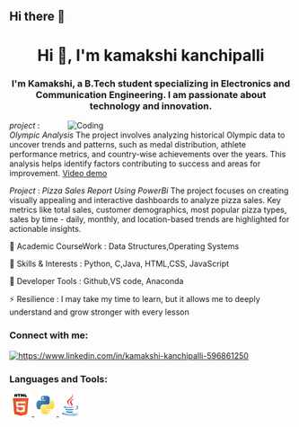 ## Hi there 👋

<h1 align="center">Hi 👋, I'm kamakshi kanchipalli</h1>
<h3 align="center">I'm Kamakshi, a B.Tech student specializing in Electronics and Communication Engineering. I am passionate about technology and innovation.</h3>
<img align="right" alt="Coding" width="400" src="https://user-images.githubusercontent.com/74038190/236119160-976a0405-caa7-470c-9356-16d43402ea0a.gif"

*project* : *Olympic Analysis*
The project involves analyzing historical Olympic data to uncover trends and patterns, such as medal distribution, athlete performance metrics, and country-wise achievements over the years. This analysis helps identify factors contributing to success and areas for improvement. <a href="http://localhost:8501/">Video demo</a>

*Project* : *Pizza Sales Report Using PowerBi*
The project focuses on creating visually appealing and interactive dashboards to analyze pizza sales. Key metrics like total sales, customer demographics, most popular pizza types, sales by time - daily, monthly, and location-based trends are highlighted for actionable insights.

🌱 Academic CourseWork : Data Structures,Operating Systems 

  🤝 Skills & Interests : Python, C,Java, HTML,CSS, JavaScript

 💬 Developer Tools : Github,VS code, Anaconda

⚡ Resilience : I may take my time to learn, but it allows me to deeply understand and grow stronger with every lesson

<h3 align="left">Connect with me:</h3>
<p align="left">
<a href="https://linkedin.com/in/https://www.linkedin.com/in/kamakshi-kanchipalli-596861250" target="blank"><img align="center" src="https://raw.githubusercontent.com/rahuldkjain/github-profile-readme-generator/master/src/images/icons/Social/linked-in-alt.svg" alt="https://www.linkedin.com/in/kamakshi-kanchipalli-596861250" height="30" width="40" /></a>
</p>

<h3 align="left">Languages and Tools:</h3>
<p align="left"> <a href="https://www.w3.org/html/" target="_blank" rel="noreferrer"> <img src="https://raw.githubusercontent.com/devicons/devicon/master/icons/html5/html5-original-wordmark.svg" alt="html5" width="40" height="40"/> </a> <a href="https://www.python.org" target="_blank" rel="noreferrer"> <img src="https://raw.githubusercontent.com/devicons/devicon/master/icons/python/python-original.svg" alt="python" width="40" height="40"/> </a> <a href="https://www.java.org" target="_blank" rel="noreferrer"> <img src="https://raw.githubusercontent.com/devicons/devicon/master/icons/java/java-original.svg" alt="java" width="40" height="40"/> </a>  </p>
